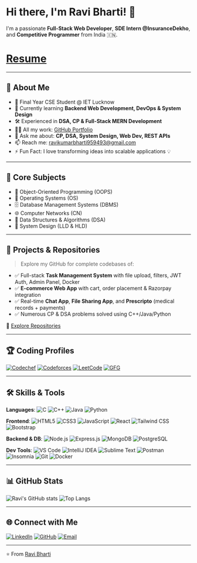 # Hi there, I'm Ravi Bharti! 👋

I'm a passionate **Full-Stack Web Developer**, **SDE Intern @InsuranceDekho**, and **Competitive Programmer** from India 🇮🇳.
# [Resume](https://drive.google.com/file/d/12_rfUHpaTkHWIZ5BT8t5NfmXX8t2KoiY/view?usp=drivesdk) 

---

## 🚀 About Me

* 🎯 Final Year CSE Student @ IET Lucknow
* 🌱 Currently learning **Backend Web Development, DevOps & System Design**
* 🛠️ Experienced in **DSA, CP & Full-Stack MERN Development**
* 👨‍💻 All my work: [GitHub Portfolio](https://github.com/ravikumar9519)
* 💬 Ask me about: **CP, DSA, System Design, Web Dev, REST APIs**
* 📫 Reach me: [ravikumarbharti959493@gmail.com](mailto:ravikumarbharti959493@gmail.com)
* ⚡ Fun Fact: I love transforming ideas into scalable applications 💡

---

## 🧠 Core Subjects

* 📘 Object-Oriented Programming (OOPS)
* 💾 Operating Systems (OS)
* 🗄️ Database Management Systems (DBMS)
* 🌐 Computer Networks (CN)
* 🧮 Data Structures & Algorithms (DSA)
* 🧠 System Design (LLD & HLD)

---

## 💼 Projects & Repositories

> Explore my GitHub for complete codebases of:

* ✅ Full-stack **Task Management System** with file upload, filters, JWT Auth, Admin Panel, Docker
* ✅ **E-commerce Web App** with cart, order placement & Razorpay integration
* ✅ Real-time **Chat App**, **File Sharing App**, and **Prescripto** (medical records + payments)
* ✅ Numerous CP & DSA problems solved using C++/Java/Python

🔗 [Explore Repositories](https://github.com/ravikumar9519?tab=repositories)

---

## 🏆 Coding Profiles

[![Codechef](https://img.shields.io/badge/Codechef-5⭐️-brightgreen?style=for-the-badge\&logo=codechef)](https://www.codechef.com/users/spider_man_2)
[![Codeforces](https://img.shields.io/badge/Codeforces-Expert-blue?style=for-the-badge\&logo=codeforces)](https://codeforces.com/profile/Ravi_21)
[![LeetCode](https://img.shields.io/badge/LeetCode-Knight-orange?style=for-the-badge\&logo=leetcode)](https://leetcode.com/Ravi_2021)
[![GFG](https://img.shields.io/badge/GeeksforGeeks-DSA%20Fan-brightgreen?style=for-the-badge\&logo=geeksforgeeks)](https://auth.geeksforgeeks.org/user/ravikumarbharti959493)

---

## 🛠️ Skills & Tools

**Languages**:
![C](https://img.shields.io/badge/C-A8B9CC?style=flat\&logo=c\&logoColor=white)
![C++](https://img.shields.io/badge/C++-00599C?style=flat\&logo=cplusplus\&logoColor=white)
![Java](https://img.shields.io/badge/Java-007396?style=flat\&logo=java\&logoColor=white)
![Python](https://img.shields.io/badge/Python-3776AB?style=flat\&logo=python\&logoColor=white)

**Frontend**:
![HTML5](https://img.shields.io/badge/HTML5-E34F26?style=flat\&logo=html5\&logoColor=white)
![CSS3](https://img.shields.io/badge/CSS3-1572B6?style=flat\&logo=css3\&logoColor=white)
![JavaScript](https://img.shields.io/badge/JavaScript-F7DF1E?style=flat\&logo=javascript\&logoColor=black)
![React](https://img.shields.io/badge/React-61DAFB?style=flat\&logo=react\&logoColor=black)
![Tailwind CSS](https://img.shields.io/badge/TailwindCSS-38B2AC?style=flat\&logo=tailwind-css\&logoColor=white)
![Bootstrap](https://img.shields.io/badge/Bootstrap-7952B3?style=flat\&logo=bootstrap\&logoColor=white)

**Backend & DB**:
![Node.js](https://img.shields.io/badge/Node.js-339933?style=flat\&logo=nodedotjs\&logoColor=white)
![Express.js](https://img.shields.io/badge/Express.js-000000?style=flat\&logo=express\&logoColor=white)
![MongoDB](https://img.shields.io/badge/MongoDB-47A248?style=flat\&logo=mongodb\&logoColor=white)
![PostgreSQL](https://img.shields.io/badge/PostgreSQL-336791?style=flat\&logo=postgresql\&logoColor=white)

**Dev Tools**:
![VS Code](https://img.shields.io/badge/VS%20Code-007ACC?style=flat\&logo=visual-studio-code\&logoColor=white)
![IntelliJ IDEA](https://img.shields.io/badge/IntelliJ-000000?style=flat\&logo=intellij-idea\&logoColor=white)
![Sublime Text](https://img.shields.io/badge/Sublime%20Text-FF9800?style=flat\&logo=sublime-text\&logoColor=white)
![Postman](https://img.shields.io/badge/Postman-FF6C37?style=flat\&logo=postman\&logoColor=white)
![Insomnia](https://img.shields.io/badge/Insomnia-4000BF?style=flat\&logo=insomnia\&logoColor=white)
![Git](https://img.shields.io/badge/Git-F05032?style=flat\&logo=git\&logoColor=white)
![Docker](https://img.shields.io/badge/Docker-2496ED?style=flat\&logo=docker\&logoColor=white)

---

## 📊 GitHub Stats

![Ravi's GitHub stats](https://github-readme-stats.vercel.app/api?username=ravikumar9519\&show_icons=true\&theme=tokyonight)
![Top Langs](https://github-readme-stats.vercel.app/api/top-langs/?username=ravikumar9519\&layout=compact\&theme=tokyonight)

---

## 🌐 Connect with Me

[![LinkedIn](https://img.shields.io/badge/LinkedIn-0077B5?style=for-the-badge\&logo=linkedin)](https://www.linkedin.com/in/ravi-bharti-386849254/)
[![GitHub](https://img.shields.io/badge/GitHub-181717?style=for-the-badge\&logo=github)](https://github.com/ravikumar9519)
[![Email](https://img.shields.io/badge/Email-D14836?style=for-the-badge\&logo=gmail\&logoColor=white)](mailto:ravikumarbharti959493@gmail.com)

---

⭐️ From [Ravi Bharti](https://github.com/ravikumar9519)
